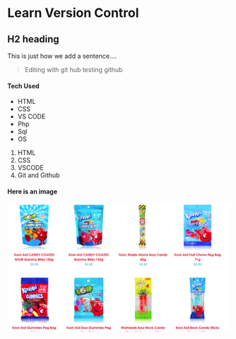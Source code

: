 # Learn Version Control
## H2 heading 
This is just how we add a sentence.... 
>Editing with git hub
>testing github
#### Tech Used
- HTML
- CSS
- VS CODE
- Php
- Sql
- OS

1. HTML
2. CSS
3. VSCODE
4. Git and Github

#### Here is an image
![Image](./IMAGES/img1.png)
